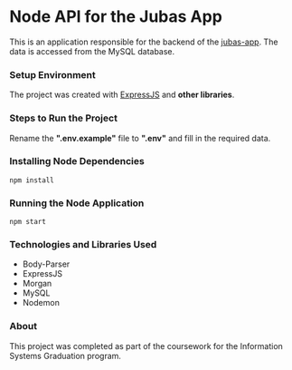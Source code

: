 # Node API for the Jubas App

This is an application responsible for the backend of the [jubas-app](https://github.com/marcelo-de-santana/jubas-app). The data is accessed from the MySQL database.
### Setup Environment
The project was created with [ExpressJS](https://expressjs.com/) and **other libraries**.
### Steps to Run the Project
Rename the **".env.example"** file to **".env"** and fill in the required data.
### Installing Node Dependencies
    npm install
### Running the Node Application
    npm start
### Technologies and Libraries Used
- Body-Parser
- ExpressJS
- Morgan
- MySQL
- Nodemon  

### About
This project was completed as part of the coursework for the Information Systems Graduation program.
